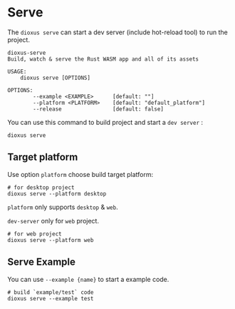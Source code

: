 # Serve

The `dioxus serve` can start a dev server (include hot-reload tool) to run the project.

```
dioxus-serve 
Build, watch & serve the Rust WASM app and all of its assets

USAGE:
    dioxus serve [OPTIONS]

OPTIONS:
        --example <EXAMPLE>      [default: ""]
        --platform <PLATFORM>    [default: "default_platform"]
        --release                [default: false]
```

You can use this command to build project and start a `dev server` :

```
dioxus serve
```

## Target platform

Use option `platform` choose build target platform:

```
# for desktop project
dioxus serve --platform desktop
```

`platform` only supports `desktop` & `web`.

`dev-server` only for `web` project.

```
# for web project
dioxus serve --platform web
```

## Serve Example

You can use `--example {name}` to start a example code.

```
# build `example/test` code
dioxus serve --example test
```
